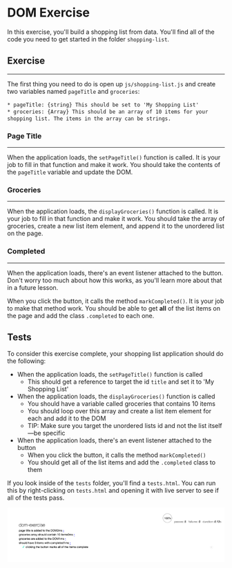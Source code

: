 # DOM Exercise

In this exercise, you'll build a shopping list from data. You'll find all of the code you need to get started in the folder `shopping-list`.

## Exercise
--------------------------------------------------------------------------------------
The first thing you need to do is open up `js/shopping-list.js` and create two variables named `pageTitle` and `groceries`:

    * pageTitle: {string} This should be set to 'My Shopping List'
    * groceries: {Array} This should be an array of 10 items for your shopping list. The items in the array can be strings.

### Page Title
----------------------------------------------------------------------------------------
When the application loads, the `setPageTitle()` function is called. It is your job to fill in that function and make it work. You should take the contents of the `pageTitle` variable and update the DOM.

### Groceries
----------------------------------------------------------------------------------------
When the application loads, the `displayGroceries()` function is called. It is your job to fill in that function and make it work. You should take the array of groceries, create a new list item element, and append it to the unordered list on the page.

### Completed
----------------------------------------------------------------------------------
When the application loads, there's an event listener attached to the button. Don't worry too much about how this works, as you'll learn more about that in a future lesson.

When you click the button, it calls the method `markCompleted()`. It is your job to make that method work. You should be able to get **all** of the list items on the page and add the class `.completed` to each one.

## Tests

To consider this exercise complete, your shopping list application should do the following:

* When the application loads, the `setPageTitle()` function is called
    * This should get a reference to target the id `title` and set it to 'My Shopping List'
* When the application loads, the `displayGroceries()` function is called
    * You should have a variable called groceries that contains 10 items
    * You should loop over this array and create a list item element for each and add it to the DOM
    * TIP: Make sure you target the unordered lists id and not the list itself—be specific
* When the application loads, there's an event listener attached to the button
    * When you click the button, it calls the method `markCompleted()`
    * You should get all of the list items and add the `.completed` class to them

If you look inside of the `tests` folder, you'll find a `tests.html`. You can run this by right-clicking on `tests.html` and opening it with live server to see if all of the tests pass.

![All Tests Passed](img/all-tests-passed.png)